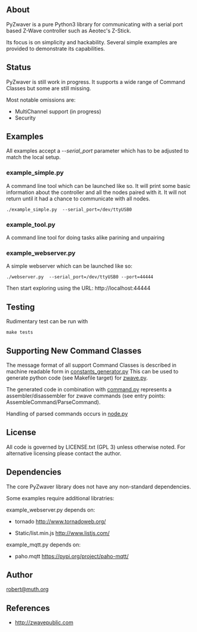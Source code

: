 ## About

PyZwaver is a pure Python3 library for communicating with a serial port based
Z-Wave controller such as Aeotec's Z-Stick.

Its focus is on simplicity and hackability.
Several simple examples are provided to demonstrate its capabilities.

## Status

PyZwaver is still work in progress.
It supports a wide range of Command Classes but some are still missing.

Most notable omissions are:

* MultiChannel support (in progress)
* Security 

## Examples

All examples accept a *--serial_port* parameter which has to be
adjusted to match the local setup.

### example_simple.py

A command line tool which can be launched like so.
It will print some basic information about the controller and
all the nodes paired with it. It will not return until it had a 
chance to communicate with all nodes.

```
./example_simple.py  --serial_port=/dev/ttyUSB0 
```

### example_tool.py

A command line tool for doing tasks alike parining and unpairing

### example_webserver.py

A simple webserver which can be launched like so:

```
./webserver.py  --serial_port=/dev/ttyUSB0 --port=44444
```

Then start exploring using the URL:
http://localhost:44444

## Testing

Rudimentary test can be run with

````
make tests
````

## Supporting New Command Classes

The message format of all support Command Classes is described 
in machine readable form in [constants_generator.py](constants_generator.py)
This can be used to generate python code (see Makefile target)
for [zwave.py](pyzwaver/zwave.py). 

The generated code in combination with 
[command.py](pyzwaver/command.py) represents
a assembler/disassembler for zwave commands
(see entry points: AssembleCommand/ParseCommand).

Handling of parsed commands occurs in [node.py](pyzwaver/node.py)


## License

All code is governed by LICENSE.txt (GPL 3) unless otherwise noted.
For alternative licensing please contact the author.

## Dependencies

The core PyZwaver library does not have any non-standard dependencies.

Some examples require additional libratries:

example_webserver.py depends on:

* tornado
  http://www.tornadoweb.org/

* Static/list.min.js
  http://www.listjs.com/

example_mqtt.py depends on:

* paho.mqtt
  https://pypi.org/project/paho-mqtt/
  
## Author

robert@muth.org

## References

* http://zwavepublic.com
